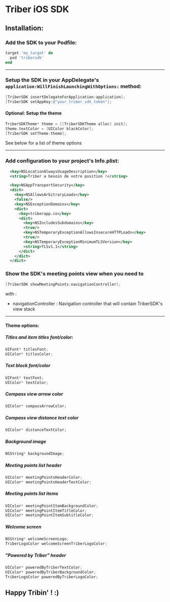 # Triber iOS SDK

## Installation:

### Add the SDK to your Podfile:
```ruby
target 'my_target' do
  pod 'tribersdk'
end
```

***

### Setup the SDK in your AppDelegate's `application:WillFinishLaunchingWithOptions:` method:
```objective-c
[TriberSDK insertDelegateForApplication:application];
[TriberSDK setAppKey:@"your_triber_sdk_token"];
```

#### Optional: Setup the theme
```objective-c
TriberSDKTheme* theme = [[TriberSDKTheme alloc] init];
theme.textColor = [UIColor blackColor];
[TriberSDK setTheme:theme];
```
See below for a list of theme options

***

### Add configuration to your project's Info.plist:
```xml
  <key>NSLocationAlwaysUsageDescription</key>
  <string>Triber a besoin de votre position !</string>
```
```xml
  <key>NSAppTransportSecurity</key>
  <dict>
    <key>NSAllowsArbitraryLoads</key>
    <false/>
    <key>NSExceptionDomains</key>
    <dict>
      <key>triberapp.co</key>
      <dict>
        <key>NSIncludesSubdomains</key>
        <true/>
        <key>NSTemporaryExceptionAllowsInsecureHTTPLoads</key>
        <true/>
        <key>NSTemporaryExceptionMinimumTLSVersion</key>
        <string>TLSv1.1</string>
      </dict>
    </dict>
  </dict>
```

### Show the SDK's meeting points view when you need to
```objective-c
[TriberSDK showMeetingPoints:navigationController];
```
with :
- navigationController : Navigation controller that will contain TriberSDK's view stack

***

#### Theme options:

##### Titles and item titles font/color:
```objective-c
UIFont* titlesFont;
UIColor* titlesColor;
```

##### Text block font/color
```objective-c
UIFont* textFont;
UIColor* textColor;
```

##### Compass view arrow color
```objective-c
UIColor* compassArrowColor;
```

##### Compass view distance text color
```objective-c
UIColor* distanceTextColor;
```

##### Background image
```objective-c
NSString* backgroundImage;
```

##### Meeting points list header
```objective-c
UIColor* meetingPointsHeaderColor;
UIColor* meetingPointsHeaderTextColor;
```

##### Meeting points list items
```objective-c
UIColor* meetingPointItemBackgroundColor;
UIColor* meetingPointItemTitleColor;
UIColor* meetingPointItemSubtitleColor;
```

##### Welcome screen
```objective-c
NSString* welcomeScreenLogo;
TriberLogoColor welcomeScreenTriberLogoColor;
```

##### "Powered by Triber" header
```objective-c
UIColor* poweredByTriberTextColor;
UIColor* poweredByTriberBackgroundColor;
TriberLogoColor poweredByTriberLogoColor;
```

## Happy Tribin' ! :)
